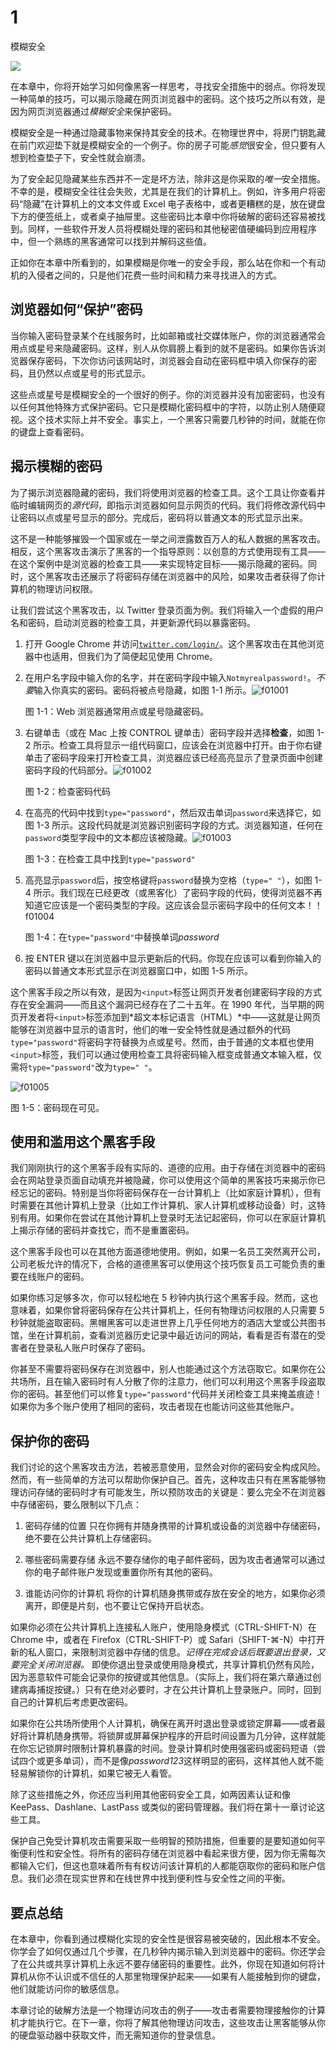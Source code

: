 # 1

模糊安全

![](img/chapterart.png)

在本章中，你将开始学习如何像黑客一样思考，寻找安全措施中的弱点。你将发现一种简单的技巧，可以揭示隐藏在网页浏览器中的密码。这个技巧之所以有效，是因为网页浏览器通过*模糊安全*来保护密码。

模糊安全是一种通过隐藏事物来保持其安全的技术。在物理世界中，将房门钥匙藏在前门欢迎垫下就是模糊安全的一个例子。你的房子可能*感觉*很安全，但只要有人想到检查垫子下，安全性就会崩溃。

为了安全起见隐藏某些东西并不一定是坏方法，除非这是你采取的*唯一*安全措施。不幸的是，模糊安全往往会失败，尤其是在我们的计算机上。例如，许多用户将密码“隐藏”在计算机上的文本文件或 Excel 电子表格中，或者更糟糕的是，放在键盘下方的便签纸上，或者桌子抽屉里。这些密码比本章中你将破解的密码还容易被找到。同样，一些软件开发人员将模糊处理的密码和其他秘密值硬编码到应用程序中，但一个熟练的黑客通常可以找到并解码这些值。

正如你在本章中所看到的，如果模糊是你唯一的安全手段，那么站在你和一个有动机的入侵者之间的，只是他们花费一些时间和精力来寻找进入的方式。

## 浏览器如何“保护”密码

当你输入密码登录某个在线服务时，比如邮箱或社交媒体账户，你的浏览器通常会用点或星号来隐藏密码。这样，别人从你肩膀上看到的就不是密码。如果你告诉浏览器保存密码，下次你访问该网站时，浏览器会自动在密码框中填入你保存的密码，且仍然以点或星号的形式显示。

这些点或星号是模糊安全的一个很好的例子。你的浏览器并没有加密密码，也没有以任何其他特殊方式保护密码。它只是模糊化密码框中的字符，以防止别人随便窥视。这个技术实际上并不安全。事实上，一个黑客只需要几秒钟的时间，就能在你的键盘上查看密码。

## 揭示模糊的密码

为了揭示浏览器隐藏的密码，我们将使用浏览器的检查工具。这个工具让你查看并临时编辑网页的*源代码*，即指示浏览器如何显示网页的代码。我们将修改源代码中让密码以点或星号显示的部分。完成后，密码将以普通文本的形式显示出来。

这不是一种能够摧毁一个国家或在一举之间泄露数百万人的私人数据的黑客攻击。相反，这个黑客攻击演示了黑客的一个指导原则：以创意的方式使用现有工具——在这个案例中是浏览器的检查工具——来实现特定目标——揭示隐藏的密码。同时，这个黑客攻击还展示了将密码存储在浏览器中的风险，如果攻击者获得了你计算机的物理访问权限。

让我们尝试这个黑客攻击，以 Twitter 登录页面为例。我们将输入一个虚假的用户名和密码，启动浏览器的检查工具，并更新源代码以暴露密码。

1.  打开 Google Chrome 并访问[`twitter.com/login/`](https://twitter.com/login/)。这个黑客攻击在其他浏览器中也适用，但我们为了简便起见使用 Chrome。

1.  在用户名字段中输入你的名字，并在密码字段中输入`Notmyrealpassword!`。*不要*输入你真实的密码。密码将被点号隐藏，如图 1-1 所示。![f01001](img/f01001.png)

    图 1-1：Web 浏览器通常用点或星号隐藏密码。

1.  右键单击（或在 Mac 上按 CONTROL 键单击）密码字段并选择**检查**，如图 1-2 所示。检查工具将显示一组代码窗口，应该会在浏览器中打开。由于你右键单击了密码字段来打开检查工具，浏览器应该已经高亮显示了登录页面中创建密码字段的代码部分。![f01002](img/f01002.png)

    图 1-2：检查密码代码

1.  在高亮的代码中找到`type="password"`，然后双击单词`password`来选择它，如图 1-3 所示。这段代码就是浏览器识别密码字段的方式。浏览器知道，任何在`password`类型字段中的文本都应该被隐藏。![f01003](img/f01003.png)

    图 1-3：在检查工具中找到`type="password"`

1.  高亮显示`password`后，按空格键将`password`替换为空格（`type=" "`），如图 1-4 所示。我们现在已经更改（或黑客化）了密码字段的代码，使得浏览器不再知道它应该是一个密码类型的字段。这应该会显示密码字段中的任何文本！！f01004

    图 1-4：在`type="password"`中替换单词*password*

1.  按 ENTER 键以在浏览器中显示更新后的代码。你现在应该可以看到你输入的密码以普通文本形式显示在浏览器窗口中，如图 1-5 所示。

这个黑客手段之所以有效，是因为`<input>`标签让网页开发者创建密码字段的方式存在安全漏洞——而且这个漏洞已经存在了二十五年。在 1990 年代，当早期的网页开发者将`<input>`标签添加到*超文本标记语言（HTML）*中——这就是让网页能够在浏览器中显示的语言时，他们的唯一安全特性就是通过额外的代码`type="password"`将密码字符替换为点或星号。然而，由于普通的文本框也使用`<input>`标签，我们可以通过使用检查工具将密码输入框变成普通文本输入框，仅需将`type="password"`改为`type=" "`。

![f01005](img/f01005.png)

图 1-5：密码现在可见。

## 使用和滥用这个黑客手段

我们刚刚执行的这个黑客手段有实际的、道德的应用。由于存储在浏览器中的密码会在网站登录页面自动填充并被隐藏，你可以使用这个简单的黑客技巧来揭示你已经忘记的密码。特别是当你将密码保存在一台计算机上（比如家庭计算机），但有时需要在其他计算机上登录（比如工作计算机、家人计算机或移动设备）时，这特别有用。如果你在尝试在其他计算机上登录时无法记起密码，你可以在家庭计算机上揭示存储的密码并查找它，而不是重置密码。

这个黑客手段也可以在其他方面道德地使用。例如，如果一名员工突然离开公司，公司老板允许的情况下，合格的道德黑客可以使用这个技巧恢复员工可能负责的重要在线账户的密码。

如果你练习足够多次，你可以轻松地在 5 秒钟内执行这个黑客手段。然而，这也意味着，如果你曾将密码保存在公共计算机上，任何有物理访问权限的人只需要 5 秒钟就能盗取密码。黑帽黑客可以走进世界上几乎任何地方的酒店大堂或公共图书馆，坐在计算机前，查看浏览器历史记录中最近访问的网站，看看是否有潜在的受害者在登录私人账户时保存了密码。

你甚至不需要将密码保存在浏览器中，别人也能通过这个方法窃取它。如果你在公共场所，且在输入密码时有人分散了你的注意力，他们可以利用这个黑客手段盗取你的密码。甚至他们可以修复`type="password"`代码并关闭检查工具来掩盖痕迹！如果你为多个账户使用了相同的密码，攻击者现在也能访问这些其他账户。

## 保护你的密码

我们讨论的这个黑客攻击方法，若被恶意使用，显然会对你的密码安全构成风险。然而，有一些简单的方法可以帮助你保护自己。首先，这种攻击只有在黑客能够物理访问存储的密码时才有可能发生，所以预防攻击的关键是：要么完全不在浏览器中存储密码，要么限制以下几点：

1.  密码存储的位置 只在你拥有并随身携带的计算机或设备的浏览器中存储密码，绝不要在公共计算机上存储密码。

1.  哪些密码需要存储 永远不要存储你的电子邮件密码，因为攻击者通常可以通过你的电子邮件账户发现或重置你所有其他的密码。

1.  谁能访问你的计算机 将你的计算机随身携带或存放在安全的地方，如果你必须离开，即便是片刻，也不要让它保持开启状态。

如果你必须在公共计算机上连接私人账户，使用隐身模式（CTRL-SHIFT-N）在 Chrome 中，或者在 Firefox（CTRL-SHIFT-P）或 Safari（SHIFT-⌘-N）中打开新的私人窗口，来限制浏览器中存储的信息。*记得在完成会话后既要退出登录，又要完全关闭浏览器。* 即使你退出登录或使用隐身模式，共享计算机仍然有风险，因为恶意软件可能会记录你的按键或其他信息。（实际上，我们将在第六章通过创建病毒捕捉按键。）只有在绝对必要时，才在公共计算机上登录账户。同时，回到自己的计算机后考虑更改密码。

如果你在公共场所使用个人计算机，确保在离开时退出登录或锁定屏幕——或者最好将计算机随身携带。将锁屏或屏幕保护程序的开启时间设置为几分钟，这样就能在你忘记锁屏时限制计算机暴露的时间。登录计算机时使用强密码或密码短语（尝试四个或更多单词），而不是像*password123*这样明显的密码，这样其他人就不能轻易解锁你的计算机，如果它被无人看管。

除了这些措施之外，你还应当利用其他密码安全工具，如两因素认证和像 KeePass、Dashlane、LastPass 或类似的密码管理器。我们将在第十一章讨论这些工具。

保护自己免受计算机攻击需要采取一些明智的预防措施，但重要的是要知道如何平衡便利性和安全性。将所有的密码存储在浏览器中看起来很方便，因为你无需每次都输入它们，但这也意味着所有有权访问该计算机的人都能窃取你的密码和账户信息。我们必须在现实世界和在线世界中找到便利性与安全性之间的平衡。

## 要点总结

在本章中，你看到通过模糊化实现的安全性是很容易被突破的，因此根本不安全。你学会了如何仅通过几个步骤，在几秒钟内揭示输入到浏览器中的密码。你还学会了在公共或共享计算机上永远不要存储密码的重要性。此外，你现在知道如何将计算机从你不认识或不信任的人那里物理保护起来——如果有人能接触到你的键盘，他们就能访问你的敏感信息。

本章讨论的破解方法是一个物理访问攻击的例子——攻击者需要物理接触你的计算机才能执行它。在下一章，你将了解其他物理访问攻击，这些攻击让黑客能够从你的硬盘驱动器中获取文件，而无需知道你的登录信息。
